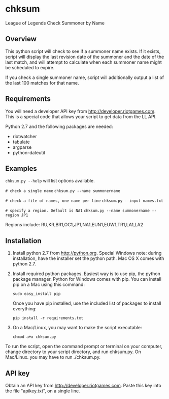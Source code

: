 # chksum
League of Legends Check Summoner by Name

Overview
--------
This python script will check to see if a summoner name exists. If it exists, script will display the last revision date of the summoner and the date of the last match, and will attempt to calculate when each summoner name might be scheduled to expire.

If you check a single summoner name, script will additionally output a list of the last 100 matches for that name.

Requirements
------------
You will need a developer API key from <http://developer.riotgames.com>. 
This is a special code that allows your script to get data from the LL API.

Python 2.7 and the following packages are needed:

* riotwatcher
* tabulate
* argparse
* python-dateutil

Examples
--------
`chksum.py --help` will list options available.

`# check a single name`
`chksum.py --name summonername`

`# check a file of names, one name per line`
`chksum.py --input names.txt`

`# specify a region. Default is NA1`
`chksum.py --name summonername --region JP1`

Regions include: 
RU,KR,BR1,OC1,JP1,NA1,EUN1,EUW1,TR1,LA1,LA2

Installation
------------
1. Install python 2.7 from <http://python.org>. Special Windows note: during installation, have the installer set the python path. Mac OS X comes with python 2.7.

2. Install required python packages. Easiest way is to use pip, the python package manager. Python for Windows comes with pip. You can install pip on a Mac using this command:

    `sudo easy_install pip`

    Once you have pip installed, use the included list of packages to install everything:

    `pip install -r requirements.txt`

3. On a Mac/Linux, you may want to make the script executable:

    `chmod a+x chksum.py`

To run the script, open the command prompt or terminal on your computer, change directory to your script directory, and run chksum.py. On Mac/Linux. you may have to run ./chksum.py.

API key
-------
Obtain an API key from <http://developer.riotgames.com>. Paste this key into the file "apikey.txt", on a single line.

